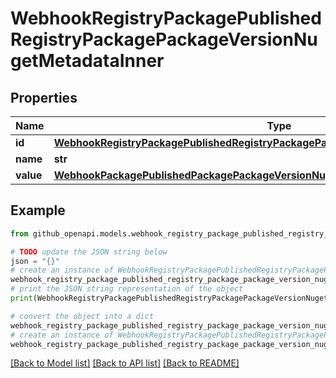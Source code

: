 # WebhookRegistryPackagePublishedRegistryPackagePackageVersionNugetMetadataInner


## Properties

Name | Type | Description | Notes
------------ | ------------- | ------------- | -------------
**id** | [**WebhookRegistryPackagePublishedRegistryPackagePackageVersionNugetMetadataInnerId**](WebhookRegistryPackagePublishedRegistryPackagePackageVersionNugetMetadataInnerId.md) |  | [optional] 
**name** | **str** |  | [optional] 
**value** | [**WebhookPackagePublishedPackagePackageVersionNugetMetadataInnerValue**](WebhookPackagePublishedPackagePackageVersionNugetMetadataInnerValue.md) |  | [optional] 

## Example

```python
from github_openapi.models.webhook_registry_package_published_registry_package_package_version_nuget_metadata_inner import WebhookRegistryPackagePublishedRegistryPackagePackageVersionNugetMetadataInner

# TODO update the JSON string below
json = "{}"
# create an instance of WebhookRegistryPackagePublishedRegistryPackagePackageVersionNugetMetadataInner from a JSON string
webhook_registry_package_published_registry_package_package_version_nuget_metadata_inner_instance = WebhookRegistryPackagePublishedRegistryPackagePackageVersionNugetMetadataInner.from_json(json)
# print the JSON string representation of the object
print(WebhookRegistryPackagePublishedRegistryPackagePackageVersionNugetMetadataInner.to_json())

# convert the object into a dict
webhook_registry_package_published_registry_package_package_version_nuget_metadata_inner_dict = webhook_registry_package_published_registry_package_package_version_nuget_metadata_inner_instance.to_dict()
# create an instance of WebhookRegistryPackagePublishedRegistryPackagePackageVersionNugetMetadataInner from a dict
webhook_registry_package_published_registry_package_package_version_nuget_metadata_inner_from_dict = WebhookRegistryPackagePublishedRegistryPackagePackageVersionNugetMetadataInner.from_dict(webhook_registry_package_published_registry_package_package_version_nuget_metadata_inner_dict)
```
[[Back to Model list]](../README.md#documentation-for-models) [[Back to API list]](../README.md#documentation-for-api-endpoints) [[Back to README]](../README.md)


